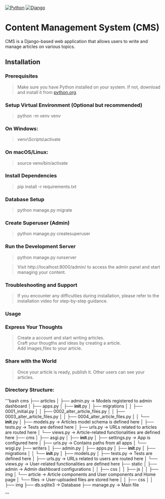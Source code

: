 [![Python](https://img.shields.io/badge/Python-3.8%2B-blue.svg)](https://www.python.org/)
[![Django](https://img.shields.io/badge/Django-3.2-green.svg)](https://www.djangoproject.com/)
# Content Management System (CMS)

CMS is a Django-based web application that allows users to write and manage articles on various topics.

## Installation

### Prerequisites

> Make sure you have Python installed on your system. If not, download and install it from [python.org](https://www.python.org/downloads/).

### Setup Virtual Environment (Optional but recommended)

> python -m venv venv

### On Windows:

> venv\Scripts\activate

### On macOS/Linux:

> source venv/bin/activate

### Install Dependencies

> pip install -r requirements.txt

### Database Setup

> python manage.py migrate

### Create Superuser (Admin)

> python manage.py createsuperuser

### Run the Development Server

> python manage.py runserver

> Visit http://localhost:8000/admin/ to access the admin panel and start managing your content.

### Troubleshooting and Support

> If you encounter any difficulties during installation, please refer to the installation video for step-by-step guidance.

### Usage

### Express Your Thoughts
> Create a account and start writing articles. <br>
> Craft your thougths and ideas by creating a article.<br>
> Add images,files to your article.

### Share with the World
> Once your article is ready, publish it.
> Other users can see your articles.

### Directory Structure:
'''bash
cms
├── articles
│   ├── admin.py       -> Models registered to admin dashboard
│   ├── apps.py
│   ├── __init__.py
│   ├── migrations
│   │   ├── 0001_initial.py
│   │   ├── 0002_alter_article_files.py
│   │   ├── 0003_alter_article_files.py
│   │   ├── 0004_alter_article_files.py
│   │   └── __init__.py
│   ├── models.py      -> Articles model schema is defined here
│   ├── tests.py       -> Tests are defined here
│   ├── urls.py        -> URLs related to articles are routed here
│   └── views.py       -> Article-related functionalities are defined here
├── cms
│   ├── asgi.py
│   ├── __init__.py
│   ├── settings.py    -> App is configured here
│   ├── urls.py        -> Contains paths from all apps
│   └── wsgi.py
├── writers
│   ├── admin.py 
│   ├── apps.py
│   ├── __init__.py
│   ├── migrations
│   │   └── __init__.py
│   ├── models.py
│   ├── tests.py       -> Tests are defined here
│   ├── urls.py        -> URLs related to users are routed here
│   └── views.py       -> User-related functionalities are defined here
├── static
│   ├── admin           -> Admin dashboard configurations
│   │   ├── css
│   │   ├── js
│   │   ├── img
│   └── article         -> Article components and User components and Home page
│       └── files       -> User-uploaded files are stored here
│   │   ├── css
│   │   ├── img
├── db.sqlite3          -> Database
├── manage.py           -> Main file

'''

